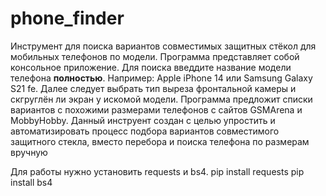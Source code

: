 # phone_finder
Инструмент для поиска вариантов совместимых защитных стёкол для мобильных телефонов по модели. 
Программа представляет собой консольное приложение.
Для поиска введдите название модели телефона **полностью**. Например:  Apple iPhone 14 или Samsung Galaxy S21 fe.
Далее следует выбрать тип выреза фронтальной камеры и скгруглён  ли экран у искомой модели.
Программа предложит списки вариантов с похожими размерами телефонов с сайтов GSMArena и MobbyHobby.
Данный инструент создан с целью упростить и автоматизировать процесс подбора вариантов совместимого защитного стекла, вместо перебора и поиска телефона по размерам вручную

Для работы нужно установить requests и bs4. 
pip install requests
pip install bs4
